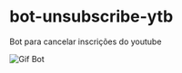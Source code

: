 # bot-unsubscribe-ytb
 Bot para cancelar inscrições do youtube
 
 ![Gif Bot](https://github.com/jonathan-maia/bot-unsubscribe-ytb/blob/main/gif.gif)
